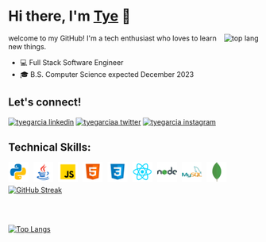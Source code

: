 # Hi there, I'm [Tye][linkedin] 👋

<a href="#macropower-title">
  <img src="https://github-readme-stats.vercel.app/api/top-langs/?username=tyegarcia&layout=compact&theme=dark&hide_border=true" alt="top lang" align="right" />
</a>

welcome to my GitHub! I'm a tech enthusiast who loves to learn new things.

- 💻 Full Stack Software Engineer
- 🎓 B.S. Computer Science expected December 2023



## Let's connect!

<p align="left">
  <a href="https://linkedin.com/in/tyegarcia" target="blank"><img align="center" src="https://raw.githubusercontent.com/rahuldkjain/github-profile-readme-generator/master/src/images/icons/Social/linked-in-alt.svg" alt="tyegarcia linkedin" height="30" width="40" /></a>
  <a href="https://twitter.com/tyegarciaa" target="blank"><img align="center" src="https://raw.githubusercontent.com/rahuldkjain/github-profile-readme-generator/master/src/images/icons/Social/twitter.svg" alt="tyegarciaa twitter" height="30" width="40" /></a>
  <a href="https://instagram.com/tyegarciaa" target="blank"><img align="center" src="https://raw.githubusercontent.com/rahuldkjain/github-profile-readme-generator/master/src/images/icons/Social/instagram.svg" alt="tyegarcia instagram" height="30" width="40" /></a>
 </p>


## Technical Skills:

[<img align="left" alt="Python" width="40px" src="images/python2.gif" style="padding-right:10px;" />][linkedin]
[<img align="left" alt="Java" width="40px" src="images/java2.gif" style="padding-right:10px;" />][linkedin]
[<img align="left" alt="JavaScript" width="40px" src="images/javascript.png" style="padding-right:10px;" />][linkedin]
[<img align="left" alt="HTML5" width="40px" src="images/html5.png" style="padding-right:10px;" />][linkedin]
[<img align="left" alt="CSS3" width="40px" src="images/css3.png" style="padding-right:10px;" />][linkedin]
[<img align="left" alt="react" width="40px" src="images/react.png" style="padding-right:10px;" />][linkedin]
[<img align="left" alt="nodeJS" width="40px" src="images/nodejs.png" style="padding-right:10px;" />][linkedin]
[<img align="left" alt="MySQL" width="40px" src="images/mysql.png" style="padding-right:10px;" />][linkedin]
[<img align="left" alt="mongoDB" width="40px" src="images/mongodb.png" style="padding-right:10px;" />][linkedin] 
<br />
<br />

[![GitHub Streak](https://github-readme-streak-stats.herokuapp.com/?user=tyegarcia&theme=dark)](https://git.io/streak-stats)

<br />
<br />

[twitter]: https://twitter.com/tyegarciaa
[linkedin]: https://linkedin.com/in/tyegarcia


[![Top Langs](https://github-readme-stats.vercel.app/api/top-langs/?username=tyegarcia&layout=compact&theme=dark&hide_border=true)](https://github.com/anuraghazra/github-readme-stats)
